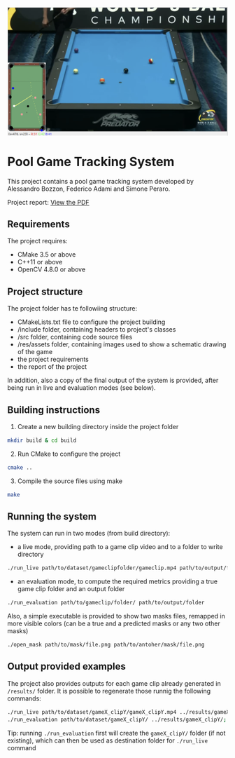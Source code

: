 
![Software in action](software_view.png)


# Pool Game Tracking System
This project contains a pool game tracking system developed by Alessandro Bozzon, Federico Adami and Simone Peraro.

Project report: [View the PDF](Project_Report.pdf)

## Requirements
The project requires:

- CMake 3.5 or above
- C++11 or above
- OpenCV 4.8.0 or above

## Project structure
The project folder has te followiing structure:

- CMakeLists.txt file to configure the project building
- /include folder, containing headers to project's classes
- /src folder, containing code source files
- /res/assets folder, containing images used to show a schematic drawing of the game
- the project requirements
- the report of the project

In addition, also a copy of the final output of the system is provided, after being run in live and evaluation modes (see below).

## Building instructions

1. Create a new building directory inside the project folder

```bash
mkdir build & cd build
```

2. Run CMake to configure the project
```bash
cmake ..
```

3. Compile the source files using make
```bash
make
```

## Running the system

The system can run in two modes (from build directory): 

- a live mode, providing path to a game clip video and to a folder to write directory
```bash [example]
./run_live path/to/dataset/gameclipfolder/gameclip.mp4 path/to/output/folder/
```
- an evaluation mode, to compute the required metrics providing a true game clip folder and an output folder

```bash
./run_evaluation path/to/gameclip/folder/ path/to/output/folder
```


Also, a simple executable is provided to show two masks files, remapped in more visible colors (can be a true and a predicted masks or any two other masks)

```bash
./open_mask path/to/mask/file.png path/to/antoher/mask/file.png
```

## Output provided examples
The project also provides outputs for each game clip already generated in `/results/` folder. It is possible to regenerate those runnig the following commands:
```bash
./run_live path/to/dataset/gameX_clipY/gameX_clipY.mp4 ../results/gameX_clipY/;
./run_evaluation path/to/dataset/gameX_clipY/ ../results/gameX_clipY/;
```
Tip: running `./run_evaluation` first will create the `gameX_clipY/` folder (if not existing), which can then be used as destination folder for `./run_live` command
